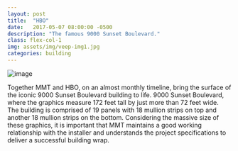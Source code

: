 ```yaml
---
layout: post
title:  "HBO"
date:   2017-05-07 08:00:00 -0500
description: "The famous 9000 Sunset Boulevard."
class: flex-col-1
img: assets/img/veep-img1.jpg
categories: building
---
```

![image](../../assets/img/hbo-hero.jpg "some image")

<span>T</span>ogether MMT and HBO, on an almost monthly timeline, bring the surface of the iconic 9000 Sunset Boulevard building to life. 9000 Sunset Boulevard, where the graphics measure 172 feet tall by just more than 72 feet wide. The building is comprised of 19 panels with 18 mullion strips on top and another 18 mullion strips on the bottom. Considering the massive size of these graphics, it is important that MMT maintains a good working relationship with the installer and understands the project specifications to deliver a successful building wrap.
